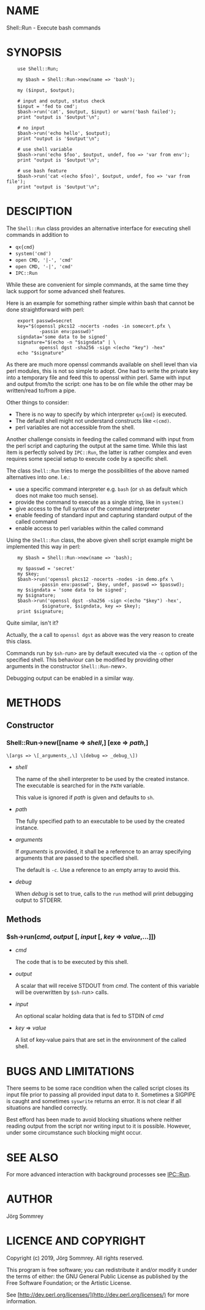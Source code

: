 # NAME

Shell::Run - Execute bash commands

# SYNOPSIS

        use Shell::Run;
        
        my $bash = Shell::Run->new(name => 'bash');

        my ($input, $output);

        # input and output, status check
        $input = 'fed to cmd';
        $bash->run('cat', $output, $input) or warn('bash failed');
        print "output is '$output'\n";
        
        # no input
        $bash->run('echo hello', $output);
        print "output is '$output'\n";
        
        # use shell variable
        $bash->run('echo $foo', $output, undef, foo => 'var from env');
        print "output is '$output'\n";

        # use bash feature
        $bash->run('cat <(echo $foo)', $output, undef, foo => 'var from file');
        print "output is '$output'\n";

# DESCIPTION
The `Shell::Run` class provides an alternative interface for executing
shell commands in addition to 

- `qx{cmd}`
- `system('cmd')`
- `open CMD, '|-', 'cmd'`
- `open CMD, '-|', 'cmd'`
- `IPC::Run`

While these are convenient for simple commands, at the same
time they lack support for some advanced shell features.

Here is an example for something rather simple within bash that cannot
be done straightforward with perl:

        export passwd=secret
        key="$(openssl pkcs12 -nocerts -nodes -in somecert.pfx \
                -passin env:passwd)"
        signdata='some data to be signed'
        signature="$(echo -n "$signdata" | \
                openssl dgst -sha256 -sign <(echo "key") -hex"
        echo "$signature"

As there are much more openssl commands available on shell level
than via perl modules, this is not so simple to adopt.
One had to write the private key into a temporary file and feed
this to openssl within perl.
Same with input and output from/to the script: one has to be
on file while the other may be written/read to/from a pipe.

Other things to consider:

- There is no way to specify by which interpreter `qx{cmd}` is executed.
- The default shell might not understand constructs like `<(cmd)`.
- perl variables are not accessible from the shell.

Another challenge consists in feeding the called command
with input from the perl script and capturing the output at
the same time.
While this last item is perfectly solved by `IPC::Run`,
the latter is rather complex and even requires some special setup to
execute code by a specific shell.

The class `Shell::Run` tries to merge the possibilities of the
above named alternatives into one. I.e.:

- use a specific command interpreter e.g. `bash` (or `sh` as default
which does not make too much sense).
- provide the command to execute as a single string, like in `system()`
- give access to the full syntax of the command interpreter
- enable feeding of standard input and capturing standard output
of the called command 
- enable access to perl variables within the called command

Using the `Shell::Run` class, the above given shell script example
might be implemented this way in perl:

        my $bash = Shell::Run->new(name => 'bash);

        my $passwd = 'secret'
        my $key;
        $bash->run('openssl pkcs12 -nocerts -nodes -in demo.pfx \
                -passin env:passwd', $key, undef, passwd => $passwd);
        my $signdata = 'some data to be signed';
        my $signature;
        $bash->run('openssl dgst -sha256 -sign <(echo "$key") -hex',
                 $signature, $signdata, key => $key);
        print $signature;
Quite similar, isn't it?

Actually, the a call to `openssl dgst` as above was the very reason
to create this class.

Commands run by `$sh-`run> are by default executed via the `-c` option
of the specified shell.
This behaviour can be modified by providing other arguments in the
constructor `Shell::Run-`new>.

Debugging output can be enabled in a similar way.

# METHODS

## Constructor

### Shell::Run->new(\[name => _shell_,\] \[exe => _path_,\]
	\[args => \[_arguments_,\] \[debug => _debug_\])

- _shell_

    The name of the shell interpreter to be used by the
    created instance.
    The executable is searched for in the `PATH` variable.

    This value is ignored if _path_ is given and defaults to `sh`.

- _path_

    The fully specified path to an executable to be used by
    the created instance.

- _arguments_

    If _arguments_ is provided, it shall be a reference to an array
    specifying arguments that are passed to the specified shell.

    The default is `-c`.
    Use a reference to an empty array to avoid this.

- _debug_

    When _debug_ is set to true, calls to the `run` method will print
    debugging output to STDERR.

## Methods

### $sh->run(_cmd_, _output_ \[, _input_ \[, _key_ => _value_,...\]\])

- _cmd_

    The code that is to be executed by this shell.

- _output_

    A scalar that will receive STDOUT from _cmd_.
    The content of this variable will be overwritten by `$sh-`run> calls.

- _input_

    An optional scalar holding data that is fed to STDIN of _cmd_

- _key_ => _value_

    A list of key-value pairs that are set in the environment of the
    called shell.

# BUGS AND LIMITATIONS

There seems to be some race condition when the called script
closes its input file prior to passing all provided input
data to it.
Sometimes a SIGPIPE is caught and sometimes `syswrite`
returns an error.
It is not clear if all situations are handled correctly.

Best efford has been made to avoid blocking situations
where neither reading output from the script
nor writing input to it is possible.
However, under some circumstance such blocking might occur.

# SEE ALSO

For more advanced interaction with background processes see [IPC::Run](https://metacpan.org/pod/IPC::Run).

# AUTHOR

Jörg Sommrey

# LICENCE AND COPYRIGHT

Copyright (c) 2019, Jörg Sommrey. All rights reserved.

This program is free software; you can redistribute it and/or modify it
under the terms of either: the GNU General Public License as published
by the Free Software Foundation; or the Artistic License.

See [http://dev.perl.org/licenses/](http://dev.perl.org/licenses/) for more information.

